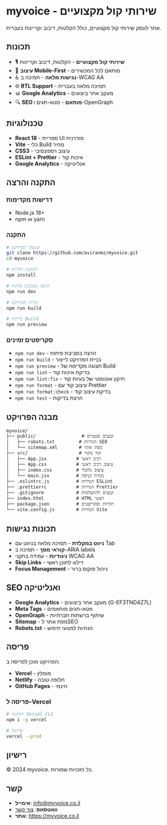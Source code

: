 # myvoice - שירותי קול מקצועיים

אתר לעסק שירותי קול מקצועיים, כולל הקלטות, דיבוב וקריינות בעברית.

## תכונות

- 🎙️ **שירותי קול מקצועיים** - הקלטות, דיבוב וקריינות
- 📱 **עיצוב Mobile-First** - מותאם לכל המכשירים
- ♿ **נגישות מלאה** - תמיכה ב-WCAG AA
- 🌐 **RTL Support** - תמיכה מלאה בעברית
- 📊 **Google Analytics** - מעקב אחר ביצועים
- 🔍 **SEO מותאם** - מטא-תגים ו-OpenGraph

## טכנולוגיות

- **React 18** - ספריית UI מודרנית
- **Vite** - כלי Build מהיר
- **CSS3** - עיצוב רספונסיבי
- **ESLint + Prettier** - איכות קוד
- **Google Analytics** - אנליטיקה

## התקנה והרצה

### דרישות מקדימות

- Node.js 18+
- npm או yarn

### התקנה

```bash
# שכפול הפרויקט
git clone https://github.com/aviranmz/myvoice.git
cd myvoice

# התקנת תלויות
npm install

# הרצה בסביבת פיתוח
npm run dev

# בניית הפרויקט
npm run build

# בדיקת Build
npm run preview
```

### סקריפטים זמינים

- `npm run dev` - הרצה בסביבת פיתוח
- `npm run build` - בניית הפרויקט לייצור
- `npm run preview` - תצוגה מקדימה של Build
- `npm run lint` - בדיקת איכות קוד
- `npm run lint:fix` - תיקון אוטומטי של בעיות קוד
- `npm run format` - עיצוב קוד עם Prettier
- `npm run format:check` - בדיקת עיצוב קוד
- `npm run test` - הרצת בדיקות

## מבנה הפרויקט

```
myvoice/
├── public/                 # קבצים סטטיים
│   ├── robots.txt         # הגדרות SEO
│   └── sitemap.xml        # מפת אתר
├── src/                   # קוד מקור
│   ├── App.jsx           # רכיב ראשי
│   ├── App.css           # עיצוב רכיב ראשי
│   ├── index.css         # עיצוב גלובלי
│   └── main.jsx          # נקודת כניסה
├── .eslintrc.js          # הגדרות ESLint
├── .prettierrc           # הגדרות Prettier
├── .gitignore            # קבצים להתעלמות
├── index.html            # HTML ראשי
├── package.json          # תלויות וסקריפטים
└── vite.config.js        # הגדרות Vite
```

## תכונות נגישות

- **ניווט במקלדת** - תמיכה מלאה בניווט עם Tab
- **קוראי מסך** - תמיכה ב-ARIA labels
- **ניגודיות** - עמידה בתקני WCAG AA
- **Skip Links** - דילוג לתוכן ראשי
- **Focus Management** - ניהול פוקוס ברור

## SEO ואנליטיקה

- **Google Analytics** - מעקב אחר ביצועים (G-EF3TND4Z7L)
- **Meta Tags** - מטא-תגים מותאמים
- **OpenGraph** - שיתוף ברשתות חברתיות
- **Sitemap** - מפת אתר לSEO
- **Robots.txt** - הנחיות למנועי חיפוש

## פריסה

הפרויקט מוכן לפריסה ב:

- **Vercel** - מומלץ
- **Netlify** - חלופה טובה
- **GitHub Pages** - חינמי

### פריסה ל-Vercel

```bash
# התקנת Vercel CLI
npm i -g vercel

# פריסה
vercel --prod
```

## רישיון

© 2024 myvoice. כל הזכויות שמורות.

## קשר

- **אימייל**: info@myvoice.co.il
- **וואטסאפ**: [צור קשר](https://wa.me/972501234567)
- **אתר**: https://myvoice.co.il
